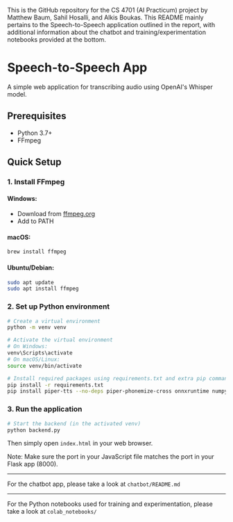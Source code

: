 This is the GitHub repository for the CS 4701 (AI Practicum) project by Matthew Baum, Sahil Hosalli, and Alkis Boukas. This README mainly pertains to the Speech-to-Speech application outlined in the report, with additional information about the chatbot and training/experimentation notebooks provided at the bottom. 

# Speech-to-Speech App

A simple web application for transcribing audio using OpenAI's Whisper model.

## Prerequisites

- Python 3.7+
- FFmpeg

## Quick Setup

### 1. Install FFmpeg

#### Windows:
- Download from [ffmpeg.org](https://ffmpeg.org/download.html)
- Add to PATH

#### macOS:
```bash
brew install ffmpeg
```

#### Ubuntu/Debian:
```bash
sudo apt update
sudo apt install ffmpeg
```

### 2. Set up Python environment

```bash
# Create a virtual environment
python -m venv venv

# Activate the virtual environment
# On Windows:
venv\Scripts\activate
# On macOS/Linux:
source venv/bin/activate

# Install required packages using requirements.txt and extra pip command
pip install -r requirements.txt
pip install piper-tts --no-deps piper-phonemize-cross onnxruntime numpy
```

### 3. Run the application

```bash
# Start the backend (in the activated venv)
python backend.py
```

Then simply open `index.html` in your web browser.

Note: Make sure the port in your JavaScript file matches the port in your Flask app (8000).

---

For the chatbot app, please take a look at `chatbot/README.md`

---

For the Python notebooks used for training and experimentation, please take a look at `colab_notebooks/`


